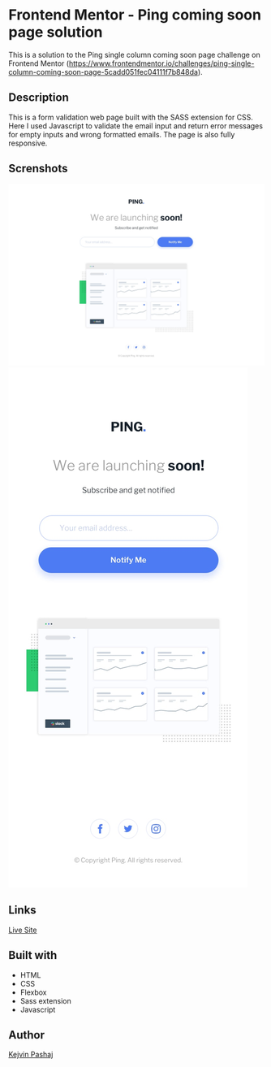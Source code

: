 # Frontend Mentor - Ping coming soon page solution

This is a solution to the Ping single column coming soon page challenge on Frontend Mentor
(https://www.frontendmentor.io/challenges/ping-single-column-coming-soon-page-5cadd051fec04111f7b848da). 

## Description

This is a form validation web page built with the SASS extension for CSS.
Here I used Javascript to validate the email input and return error messages for empty inputs and wrong formatted emails.
The page is also fully responsive.

## Screnshots

![Desktop Design](/screenshots/desktop-design.jpg)
![Mobile Design](/screenshots/mobile-design.jpg)

## Links

[Live Site](https://kevin27j.github.io/Ping-single-column-coming-soon-page/)

## Built with

- HTML
- CSS
- Flexbox
- Sass extension
- Javascript

## Author

[Kejvin Pashaj](https://github.com/Kevin27j)

